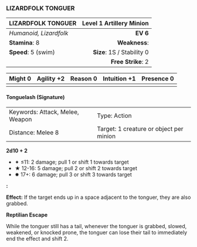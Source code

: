 ### LIZARDFOLK TONGUER

| LIZARDFOLK TONGUER     | **Level 1 Artillery Minion** |
| :--------------------- | ---------------------------: |
| *Humanoid, Lizardfolk* |                     **EV 6** |
| **Stamina**: 8         |                **Weakness**: |
| **Speed**: 5 (swim)    |   **Size**: 1S / Stability 0 |
|                        |           **Free Strike**: 2 |

| **Might** 0 | **Agility** +2 | **Reason** 0 | **Intuition** +1 | **Presence** 0 |
| ----------- | -------------- | ------------ | ---------------- | -------------- |
|             |                |              |                  |                |

#### Tonguelash (Signature)

|                                 |                                         |
| :------------------------------ | :-------------------------------------- |
| Keywords: Attack, Melee, Weapon | Type: Action                            |
| Distance: Melee 8               | Target: 1 creature or object per minion |

**2d10 + 2**

- ✦ ≤11: 2 damage; pull 1 or shift 1 towards target
- ★ 12-16: 5 damage; pull 2 or shift 2 towards target
- ✸ 17+: 6 damage; pull 3 or shift 3 towards target

**:**

**Effect:** If the target ends up in a space adjacent to the tonguer, they are also grabbed.

**Reptilian Escape**

While the tonguer still has a tail, whenever the tonguer is grabbed, slowed, weakened, or knocked prone, the tonguer can lose their tail to immediately end the effect and shift 2.
